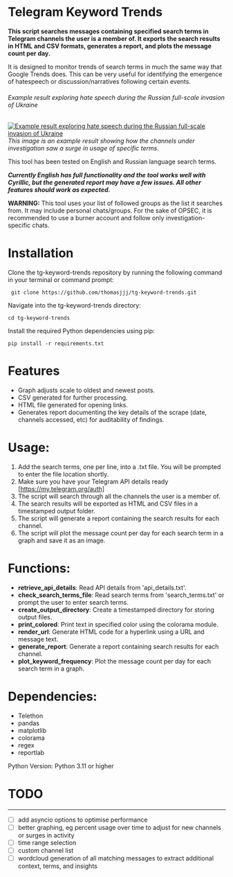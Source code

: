 # Telegram Keyword Trends

**This script searches messages containing specified search terms in Telegram channels the user is a member of. It exports the search results in HTML and CSV formats, generates a report, and plots the message count per day.**

It is designed to monitor trends of search terms in much the same way that Google Trends does. This can be very useful for identifying the emergence of hatespeech or discussion/narratives following certain events.

###### Example result exploring hate speech during the Russian full-scale invasion of Ukraine
[![Example result exploring hate speech during the Russian full-scale invasion of Ukraine](https://user-images.githubusercontent.com/118008765/230750727-0a4f74db-9ab2-41df-b49a-c1ec2c785753.png "Example result exploring hate speech during the Russian full-scale invasion of Ukraine")](https://user-images.githubusercontent.com/118008765/230750727-0a4f74db-9ab2-41df-b49a-c1ec2c785753.png "Example result exploring hate speech during the Russian full-scale invasion of Ukraine")
*This image is an example result showing how the channels under investigation saw a surge in usage of specific terms.*

This tool has been tested on English and Russian language search terms.

***Currently English has full functionality and the tool works well with Cyrillic, but the generated report may have a few issues. All other features should work as expected.***

**WARNING:** This tool uses your list of followed groups as the list it searches from. It may include personal chats/groups. For the sake of OPSEC, it is recommended to use a burner account and follow only investigation-specific chats.

# Installation
Clone the tg-keyword-trends repository by running the following command in your terminal or command prompt:

``` git clone https://github.com/thomasjjj/tg-keyword-trends.git```

Navigate into the tg-keyword-trends directory:

```cd tg-keyword-trends```

Install the required Python dependencies using pip:

```pip install -r requirements.txt```

# Features
- Graph adjusts scale to oldest and newest posts.
- CSV generated for further processing.
- HTML file generated for opening links.
- Generates report documenting the key details of the scrape (date, channels accessed, etc) for auditability of findings.

# Usage:


1. Add the search terms, one per line, into a .txt file. You will be prompted to enter the file location shortly.
2. Make sure you have your Telegram API details ready [https://my.telegram.org/auth]
3. The script will search through all the channels the user is a member of.
4. The search results will be exported as HTML and CSV files in a timestamped output folder.
5. The script will generate a report containing the search results for each channel.
6. The script will plot the message count per day for each search term in a graph and save it as an image.


# Functions:

- **retrieve_api_details**: Read API details from 'api_details.txt'.
- **check_search_terms_file**: Read search terms from 'search_terms.txt' or prompt the user to enter search terms.
- **create_output_directory**: Create a timestamped directory for storing output files.
- **print_colored**: Print text in specified color using the colorama module.
- **render_url**: Generate HTML code for a hyperlink using a URL and message text.
- **generate_report**: Generate a report containing search results for each channel.
- **plot_keyword_frequency**: Plot the message count per day for each search term in a graph.

# Dependencies:

- Telethon
- pandas
- matplotlib
- colorama
- regex
- reportlab

Python Version: Python 3.11 or higher

# TODO

------------

- [ ] add asyncio options to optimise performance
- [ ] better graphing, eg percent usage over time to adjust for new channels or surges in activity
- [ ] time range selection
- [ ] custom channel list
- [ ] wordcloud generation of all matching messages to extract additional context, terms, and insights